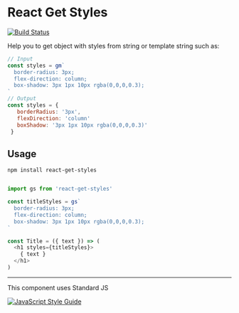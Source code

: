 # React Get Styles
[![Build Status](https://travis-ci.org/GerardoGallegos/react-get-styles.svg?branch=master)](https://travis-ci.org/GerardoGallegos/react-get-styles)

Help you to get object with styles from string or template string such as:
```javascript
// Input
const styles = gm`
  border-radius: 3px;
  flex-direction: column;
  box-shadow: 3px 1px 10px rgba(0,0,0,0.3); 
`
// Output
const styles = {
   borderRadius: '3px',
   flexDirection: 'column'
   boxShadow: '3px 1px 10px rgba(0,0,0,0.3)'
 }
```

## Usage
``npm install react-get-styles``

```javascript

import gs from 'react-get-styles'

const titleStyles = gs`
  border-radius: 3px;
  flex-direction: column;
  box-shadow: 3px 1px 10px rgba(0,0,0,0.3);
`

const Title = ({ text }) => (
  <h1 styles={titleStyles}>
    { text }
  </h1>
)

```

-----

This component uses Standard JS

[![JavaScript Style Guide](https://cdn.rawgit.com/standard/standard/master/badge.svg)](https://github.com/standard/standard)